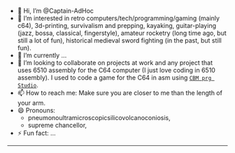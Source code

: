 - 👋 Hi, I’m @Captain-AdHoc
- 👀 I’m interested in retro computers/tech/programming/gaming (mainly c64), 3d-printing, survivalism and prepping, kayaking, guitar-playing (jazz, bossa, classical, fingerstyle), amateur rocketry (long time ago, but still a lot of fun), historical medieval sword fighting (in the past, but still fun).
- 🌱 I’m currently ...
- 💞️ I’m looking to collaborate on projects at work and any project that uses 6510 assembly for the C64 computer (I just love coding in 6510 assembly). I used to code a game for the C64 in asm using [`CBM prg Studio`](https://www.ajordison.co.uk/download.html).
- 📫 How to reach me: Make sure you are closer to me than the length of your arm.
- 😄 Pronouns:
  - pneumonoultramicroscopicsilicovolcanoconiosis,
  - supreme chancellor,
- ⚡ Fun fact: ...

<!---
Captain-AdHoc/Captain-AdHoc is a ✨ special ✨ repository because its `README.md` (this file) appears on your GitHub profile.
You can click the Preview link to take a look at your changes.
--->
---
